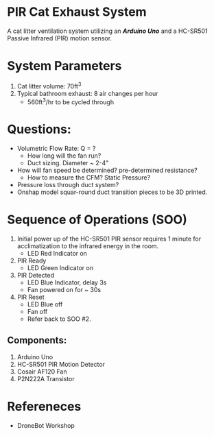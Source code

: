 # PIR Cat Exhaust System

A cat litter ventilation system utilizing an ***Arduino Uno*** and a HC-SR501 Passive Infrared (PIR) motion sensor.

# System Parameters
1. Cat litter volume: 70ft<sup>3</sup>
2. Typical bathroom exhaust: 8 air changes per hour
    - 560ft<sup>3</sup>/hr to be cycled through

# Questions:
- Volumetric Flow Rate: Q = ?
    - How long will the fan run?
    - Duct sizing. Diameter ~ 2-4"
- How will fan speed be determined? pre-determined resistance?
    - How to measure the CFM? Static Pressure?
- Pressure loss through duct system?
- Onshap model squar-round duct transition pieces to be 3D printed.

# Sequence of Operations (SOO)
1. Initial power up of the  HC-SR501 PIR sensor requires 1 minute for acclimatization to the infrared energy in the room.
    - LED Red Indicator on
2. PIR Ready
    - LED Green Indicator on
3. PIR Detected
    - LED Blue Indicator, delay 3s
    - Fan powered on for ~ 30s
4. PIR Reset
    - LED Blue off
    - Fan off
    - Refer back to SOO #2.

## Components:
1. Arduino Uno
2. HC-SR501 PIR Motion Detector
3. Cosair AF120 Fan
4. P2N222A Transistor

# Refereneces
- DroneBot Workshop